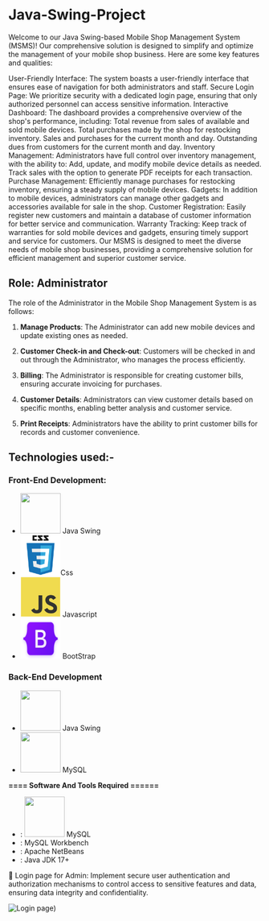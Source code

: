 # Java-Swing-Project
Welcome to our Java Swing-based Mobile Shop Management System (MSMS)! Our comprehensive solution is designed to simplify and optimize the management of your mobile shop business. Here are some key features and qualities:

User-Friendly Interface: The system boasts a user-friendly interface that ensures ease of navigation for both administrators and staff.
Secure Login Page: We prioritize security with a dedicated login page, ensuring that only authorized personnel can access sensitive information.
Interactive Dashboard: The dashboard provides a comprehensive overview of the shop's performance, including:
Total revenue from sales of available and sold mobile devices.
Total purchases made by the shop for restocking inventory.
Sales and purchases for the current month and day.
Outstanding dues from customers for the current month and day.
Inventory Management: Administrators have full control over inventory management, with the ability to:
Add, update, and modify mobile device details as needed.
Track sales with the option to generate PDF receipts for each transaction.
Purchase Management: Efficiently manage purchases for restocking inventory, ensuring a steady supply of mobile devices.
Gadgets: In addition to mobile devices, administrators can manage other gadgets and accessories available for sale in the shop.
Customer Registration: Easily register new customers and maintain a database of customer information for better service and communication.
Warranty Tracking: Keep track of warranties for sold mobile devices and gadgets, ensuring timely support and service for customers.
Our MSMS is designed to meet the diverse needs of mobile shop businesses, providing a comprehensive solution for efficient management and superior customer service.

## Role: Administrator

The role of the Administrator in the Mobile Shop Management System is as follows:

1. **Manage Products**: The Administrator can add new mobile devices and update existing ones as needed.

2. **Customer Check-in and Check-out**: Customers will be checked in and out through the Administrator, who manages the process efficiently.

3. **Billing**: The Administrator is responsible for creating customer bills, ensuring accurate invoicing for purchases.

4. **Customer Details**: Administrators can view customer details based on specific months, enabling better analysis and customer service.

5. **Print Receipts**: Administrators have the ability to print customer bills for records and customer convenience.

## Technologies used:-
### Front-End Development:
-  [<img src="Screenshot/Swing.png" width="80" height="80">](https://docs.oracle.com/javase/tutorial/uiswing/) Java Swing
-  [<img src="https://github.com/fatemazohor/fatemazohor/blob/main/svg/css3.svg" width="80" height="80">](https://github.com/fatemazohor)Css
-  [<img src="https://github.com/fatemazohor/fatemazohor/blob/main/svg/javascript.svg" width="80" height="80">](https://github.com/fatemazohor) Javascript
- [<img src="https://github.com/fatemazohor/fatemazohor/blob/main/svg/bootstrap-logo-shadow.png" width="80" height="80">](https://github.com/fatemazohor) BootStrap
### Back-End Development
-  [<img src="Screenshot/Swing.png" width="80" height="80">](https://github.com/fatemazohor) Java Swing
-  [<img src="Screenshot/mysql.png" width="80" height="80">](https://github.com/fatemazohor) MySQL

**==== Software And Tools Required ======**
- :  [<img src="Screenshot/mysql.png" width="80" height="80">](https://github.com/fatemazohor) MySQL
- :  MySQL Workbench
- :  Apache NetBeans
- : Java JDK 17+
  
:pushpin: Login page for Admin:
Implement secure user authentication and authorization mechanisms to control access to sensitive features and data, ensuring data integrity and confidentiality.

![ Login page](https://github.com/aatushar/Java-Swing-Project/tree/main/MobileShopManagementSystem/src/view/Asset/Image))

